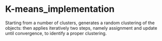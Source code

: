 # K-means_implementation
 Starting from a number of clusters, generates a random clustering of the objects: then applies iteratively two steps, namely assignment and update until convergence, to identify a proper clustering.
